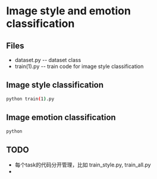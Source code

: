 # Image style and emotion classification


## Files
- dataset.py -- dataset class
- train(1).py -- train code for image style classification




## Image style classification
```bash
python train(1).py
```

## Image emotion classification
```bash
python
```


## TODO
- 每个task的代码分开管理，比如 train_style.py, train_all.py
- 